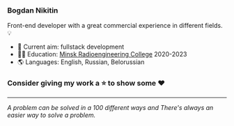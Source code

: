 ### Bogdan Nikitin
Front-end developer with a great commercial experience in different fields. 💡
* 🎯 Current aim: fullstack development
* 👨‍🎓 Education: [Minsk Radioengineering College](https://mrk.bsuir.by/en/) 2020-2023
* 🌎 Languages: English, Russian, Belorussian

### Consider giving my work a ⭐ to show some ❤️
---
*A problem can be solved in a 100 different ways and There's always an easier way to solve a problem.*
